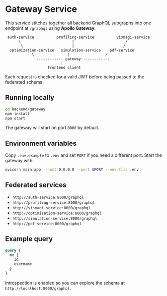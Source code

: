 # Gateway Service

This service stitches together all backend GraphQL subgraphs into one endpoint at `/graphql` using **Apollo Gateway**.

```
 auth-service          profiling-service          vismagi-service
      \                       |                       /
       \                      |                      /
  optimization-service   simulation-service    pdf-service
            \               |                /
              ------------ gateway ------------
                         |
                   frontend client
```

Each request is checked for a valid JWT before being passed to the federated schema.

## Running locally

```bash
cd backend/gateway
npm install
npm start
```

The gateway will start on port `8000` by default.

## Environment variables

Copy `.env.example` to `.env` and set `PORT` if you need a different port.
Start the gateway with:

```bash
uvicorn main:app --host 0.0.0.0 --port $PORT --env-file .env
```

## Federated services

- `http://auth-service:8000/graphql`
- `http://profiling-service:8000/graphql`
- `http://vismagi-service:8000/graphql`
- `http://optimization-service:8000/graphql`
- `http://simulation-service:8000/graphql`
- `http://pdf-service:8000/graphql`

## Example query

```graphql
query {
  me {
    id
    username
  }
}
```

Introspection is enabled so you can explore the schema at `http://localhost:8000/graphql`.
